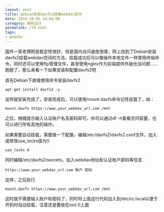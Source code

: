 ```yaml
---
layout: post
title: Debian安装davfs2挂载webdav空间
date: 2014-10-01 14:04:00
category: 架构设计
permalink: /79.html
tags:
- webdav
---
```


<!--markdown-->国外一家老牌网盘稳定性很好，但是国内访问速度很慢，网上找到了Debian安装davfs2挂载webdav空间的方法，挂载成功后可以像操作本地文件一样使用终端命令，同时还可以使用ftp管理文件，甚至使用nginx作为前端提供外链也没问题……跑题了，那么来看一下如果安装和配置davfs2吧

首先Debian下直接使用命令安装davfs2

    apt-get install davfs2 -y
    

这样就安装完成了，安装完成后，可以使用mount.davfs命令记性挂载了，如：

    mount.davfs https://www.your_webdav_url.com /mnt
    

之后，根据提示输入认证账户名及密码即可，你可以通过df -h查看空间容量，也可以进行所有其他的操作。

如果需要自动挂载，需要做一下配置，编辑/etc/davfs2/davfs2.conf文件，加入或修改use_locks值为0

    use_locks 0
    

同时编辑/etc/davfs2/secrets，加入webdav地址和认证账户密码等信息

    https://www.your_webdav_url.com 账户 密码
    

这样，之后执行

    mount.davfs https://www.your_webdav_url.com /mnt
    

这时就不需要输入账户和密码了，同时将上面这行代码加入到/etc/rc.local以便于开机时自动挂载，注意还是要放在exit 0上面